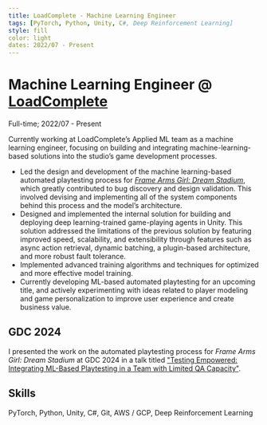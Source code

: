 ```yaml
---
title: LoadComplete - Machine Learning Engineer
tags: [PyTorch, Python, Unity, C#, Deep Reinforcement Learning]
style: fill
color: light
dates: 2022/07 - Present
---
```


<!-- (Optional) Image -->


<!-- Title, Organization, Employment Type, and Duration -->
# Machine Learning Engineer @ [LoadComplete](https://www.loadcomplete.com/)

Full-time; 2022/07 - Present

<!-- Work, Responsibilities, and Activities -->
Currently working at LoadComplete’s Applied ML team as a machine learning engineer, focusing on building and integrating machine-learning-based solutions into the studio’s game development processes.

- Led the design and development of the machine learning-based automated playtesting process for [*Frame Arms Girl: Dream Stadium*](https://game.dosi.world/promotion/fagirl), which greatly contributed to bug discovery and design validation. This involved devising and implementing all of the system components behind this process and the model’s architecture.
- Designed and implemented the internal solution for building and deploying deep learning-trained game-playing agents in Unity. This solution addressed the limitations of the previous solution by featuring improved speed, scalability, and extensibility through features such as async action retrieval, dynamic batching, a plugin-based architecture, and more robust fault tolerance.
- Implemented advanced training algorithms and techniques for optimized and more effective model training.
- Currently developing ML-based automated playtesting for an upcoming title, and actively experimenting with ideas related to player modeling and game personalization to improve user experience and create business value.

## GDC 2024

I presented the work on the automated playtesting process for *Frame Arms Girl: Dream Stadium* at GDC 2024 in a talk titled ["Testing Empowered: Integrating ML-Based Playtesting in a Team with Limited QA Capacity"](https://schedule.gdconf.com/session/testing-empowered-integrating-ml-based-playtesting-in-a-team-with-limited-qa-capacity/898710).

## Skills

PyTorch, Python, Unity, C#, Git, AWS / GCP, Deep Reinforcement Learning
